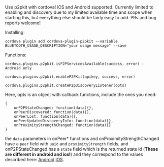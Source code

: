 Use p2pkit with cordova! iOS and Android supported.
Currently limited to enabling and discovery due to my limited available time and scope when starting this, but everything else should be fairly easy to add. PRs and bug reports welcome!

Installing:
```
cordova plugin add cordova-plugin-p2pkit --variable BLUETOOTH_USAGE_DESCRIPTION="your usage message" --save
```

Functions:

```
cordova.plugins.p2pkit.isP2PServicesAvailable(success, error) - Android only
```

```
cordova.plugins.p2pkit.enableP2PKit(apikey, success, error)
```

```
cordova.plugins.p2pkit.createP2pDiscoveryListener(opts)
```
Here, opts is an object with callback functions, include the ones you need:

```
{
    onP2PStateChanged: function(data){},
    onPeerDiscovered: function(data){},
    onPeerLost: function(data){},
    onPeerUpdatedDiscoveryInfo: function(data){},
    onProximityStrengthChanged: function(data){}
}
```

the `data` parameters in onPeer* functions and onProximityStrengthChanged have a `peer` field with `uuid` and `proximityStrength` fields, and onP2PStateChanged has a `state` field which is the returned state id (**These are different in android and ios!**) and they correspond to the values described here: [Android](http://p2pkit.io/javadoc/reference/ch/uepaa/p2pkit/StatusResult.html) [iOS](http://p2pkit.io/appledoc/Constants/PPKPeer2PeerDiscoveryState.html).